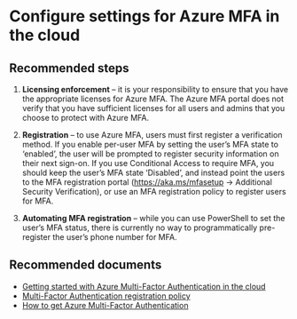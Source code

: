 <properties
  pageTitle="Cloud-based MFA/Configuring Azure MFA Settings"
  description="Troubleshooting issues with Azure MFA Settings"
  service="microsoft.aad"
  resource="Microsoft_AAD_IAM"
  authors="kgremban"
  displayOrder="110"
  selfHelpType="resource"
  supportTopicIds=""
  resourceTags="mfa_overview"
  productPesIds=""
  cloudEnvironments="public"
	articleId="840df493-b7fe-491c-b0a4-064876ad88bf"
/>

# Configure settings for Azure MFA in the cloud

## **Recommended steps**

1. **Licensing enforcement** – it is your responsibility to ensure that you have the appropriate licenses for Azure MFA. The Azure MFA portal does not verify that you have sufficient licenses for all users and admins that you choose to protect with Azure MFA.

2. **Registration** – to use Azure MFA, users must first register a verification method. If you enable per-user MFA by setting the user’s MFA state to ‘enabled’, the user will be prompted to register security information on their next sign-on. If you use Conditional Access to require MFA, you should keep the user’s MFA state ‘Disabled’, and instead point the users to the MFA registration portal (https://aka.ms/mfasetup -> Additional Security Verification), or use an MFA registration policy to register users for MFA.

3. **Automating MFA registration** – while you can use PowerShell to set the user’s MFA status, there is currently no way to programmatically pre-register the user’s phone number for MFA.

## **Recommended documents** 

- [Getting started with Azure Multi-Factor Authentication in the cloud](https://docs.microsoft.com/azure/multi-factor-authentication/multi-factor-authentication-get-started-cloud)
- [Multi-Factor Authentication registration policy](https://docs.microsoft.com/azure/active-directory/active-directory-identityprotection#multi-factor-authentication-registration-policy)
- [How to get Azure Multi-Factor Authentication](https://docs.microsoft.com/azure/multi-factor-authentication/multi-factor-authentication-versions-plans#how-to-get-azure-multi-factor-authentication-1) 